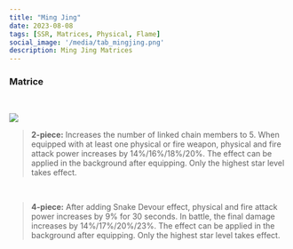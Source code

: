 ```yaml
---
title: "Ming Jing"
date: 2023-08-08
tags: [SSR, Matrices, Physical, Flame]
social_image: '/media/tab_mingjing.png'
description: Ming Jing Matrices
---
```

### Matrice

</br>

![](https://telegra.ph/file/dfd7e5fc726572ba14b56.png)


> **2-piece:** Increases the number of linked chain members to 5. When equipped with at least one physical or fire weapon, physical and fire attack power increases by 14%/16%/18%/20%. The effect can be applied in the background after equipping. Only the highest star level takes effect.

</br>

> **4-piece:** After adding Snake Devour effect, physical and fire attack power increases by 9% for 30 seconds. In battle, the final damage increases by 14%/17%/20%/23%. The effect can be applied in the background after equipping. Only the highest star level takes effect.